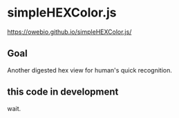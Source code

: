 # simpleHEXColor.js
https://owebio.github.io/simpleHEXColor.js/
## Goal
Another digested hex view for human's quick recognition.
## this code in development
wait.
